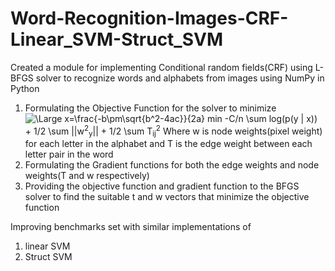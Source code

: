 # Word-Recognition-Images-CRF-Linear_SVM-Struct_SVM
Created a module for implementing
Conditional random fields(CRF) using L-BFGS solver to recognize words and alphabets from images using NumPy in Python
  1. Formulating the Objective Function for the solver to minimize
       <img src="https://latex.codecogs.com/svg.latex?\Large&space;x=\frac{-b\pm\sqrt{b^2-4ac}}{2a}" title="\Large x=\frac{-b\pm\sqrt{b^2-4ac}}{2a}" />
       min -C/n \sum log(p(y | x)) + 1/2 \sum ||w<sup>2</sup><sub>y</sub>|| + 1/2 \sum T<sub>ij</sub><sup>2</sup>
        Where w is node weights(pixel weight) for each letter in the alphabet
        and T is the edge weight between each letter pair in the word
  2. Formulating the Gradient functions for both the edge weights and node weights(T and w respectively)
  3. Providing the objective function and gradient function to the BFGS solver to find the suitable t and w vectors that minimize the      objective function


Improving benchmarks set with similar implementations of
1. linear SVM
2. Struct SVM
